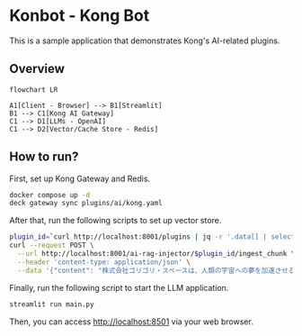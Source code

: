 # Konbot - Kong Bot

This is a sample application that demonstrates Kong's AI-related plugins.

## Overview

```mermaid
flowchart LR

A1[Client - Browser] --> B1[Streamlit]
B1 --> C1[Kong AI Gateway]
C1 --> D1[LLMs - OpenAI]
C1 --> D2[Vector/Cache Store - Redis]
```

## How to run?

First, set up Kong Gateway and Redis.

```sh
docker compose up -d
deck gateway sync plugins/ai/kong.yaml
```

After that, run the following scripts to set up vector store.

```sh
plugin_id=`curl http://localhost:8001/plugins | jq -r '.data[] | select(.name == "ai-rag-injector").id | @text'`
curl --request POST \
  --url http://localhost:8001/ai-rag-injector/$plugin_id/ingest_chunk \
  --header 'content-type: application/json' \
  --data '{"content": "株式会社ゴリゴリ・スペースは、人類の宇宙への夢を加速させる、次世代の超大型ロケット**「ゴリラロケット」**を発表します。比類なき推進力と革新的なテクノロジーで、宇宙開発の新たなフロンティアを切り拓きます。\n1. 革新的なテクノロジー \n\n1.1. 超高効率ハイブリッドエンジン「マウンテン」従来の液体燃料と固体燃料の利点を融合した、テラフォーム・スペース独自のハイブリッドエンジンです。比推力450秒以上を達成し、圧倒的な推進効率を実現しました。再利用を前提とした設計により、運用コストの大幅な削減に貢献します。\n\n1.2. 自己進化型AI制御システム「コング」\n打ち上げから軌道投入、そして正確な着陸まで、ミッションの全フェーズをリアルタイムで最適化するAI制御システム。膨大なフライトデータとシミュレーション結果を学習し、予期せぬ状況にも柔軟に対応。人間の介入を最小限に抑え、ミッションの成功率と安全性を飛躍的に向上させます。\n\n1.3. 自己修復型ナノマテリアル\nロケットの機体構造には、自己修復機能を持つ新開発のナノマテリアルを採用しています。宇宙空間での微細なデブリ衝突による損傷や、打ち上げ時の極度の熱応力によるひび割れを自己的に修復。ロケットの耐久性と信頼性を劇的に高めます。\n\n1.4. 超軽量・高強度複合材\nカーボンナノチューブ技術を応用した、革新的な複合材を使用。これにより、ロケットの構造重量を極限まで軽量化しつつ、同時に比類なき強度と剛性を実現しました。ペイロード容量の最大化に貢献し、より多くの物資や人員を宇宙へ送り出すことを可能にします。\n\n2. ゴリラロケットが切り拓く未来\nゴリラロケットは、単なる輸送手段ではありません。それは、人類が宇宙へと本格的に進出するための、強力な基盤となります。\n大規模月面基地の建設: これまで不可能だった大量の資材やモジュールの輸送により、月面での大規模な居住施設や研究拠点の構築を加速します。\n有人火星探査の実現: 火星への長期滞在ミッションに必要な大型宇宙船や探査機、食料、水などを効率的に輸送し、人類の火星移住計画を現実のものとします。\n新たな宇宙産業の創出: 軌道上での製造、宇宙太陽光発電衛星の展開、小惑星からの資源採掘など、宇宙空間での新たなビジネスモデルの創出を強力に支援します。\n\n3. サービスラインナップ\n標準軌道投入サービス: LEO、GTO、SSOなど、多様な軌道へのペイロード投入。\n月面輸送サービス: 月周回軌道への物資投入、月面への直接着陸（将来的）。\n深宇宙探査ミッションサポート: 火星、木星など、深宇宙探査ミッション向けの特殊ペイロード打ち上げ。\nカスタマイズミッション: お客様の特定のニーズに合わせた、柔軟なミッション設計と打ち上げサービス。\n"}'
```

Finally, run the following script to start the LLM application.

```sh
streamlit run main.py
```

Then, you can access [http://localhost:8501](http://localhost:8501) via your web browser.
